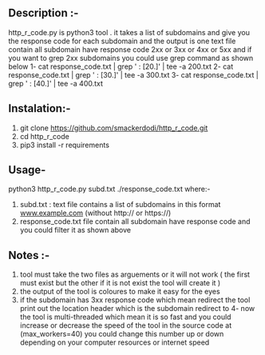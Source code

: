 ## Description :-
http_r_code.py is python3 tool . it takes a list of subdomains and give you the response code for each subdomain and the output is one text file contain all subdomain have response code 2xx or 3xx or 4xx or 5xx and if you want to grep 2xx subdomains you could use grep command as shown below 
1- cat response_code.txt | grep ' : [20.]' | tee -a 200.txt
2- cat response_code.txt | grep ' : [30.]' | tee -a 300.txt
3- cat response_code.txt | grep ' : [40.]' | tee -a 400.txt
 
## Instalation:-
1. git clone https://github.com/smackerdodi/http_r_code.git
2. cd http_r_code
3. pip3 install -r requirements 
## Usage-
python3 http_r_code.py subd.txt ./response_code.txt 
where:-
1. subd.txt : text file contains a list of subdomains in this format www.example.com (without http:// or https://)
2. response_code.txt file contain all subdomain have response code and you could filter it as shown above 
## Notes :-
1.  tool must take the two files as arguements or it will not work ( the first must exist but the other if it is not exist the tool will create it )
2. the output of the tool is coloures to make it easy for the eyes 
3. if the subdomain has 3xx response code which mean redirect the tool print out the location header which is the subdomain redirect to 
4- now the tool is multi-threaded which mean it is so fast and you could increase or decrease the speed of the tool in the source code at (max_workers=40) you could change this number up or down depending on your computer resources or internet speed 
